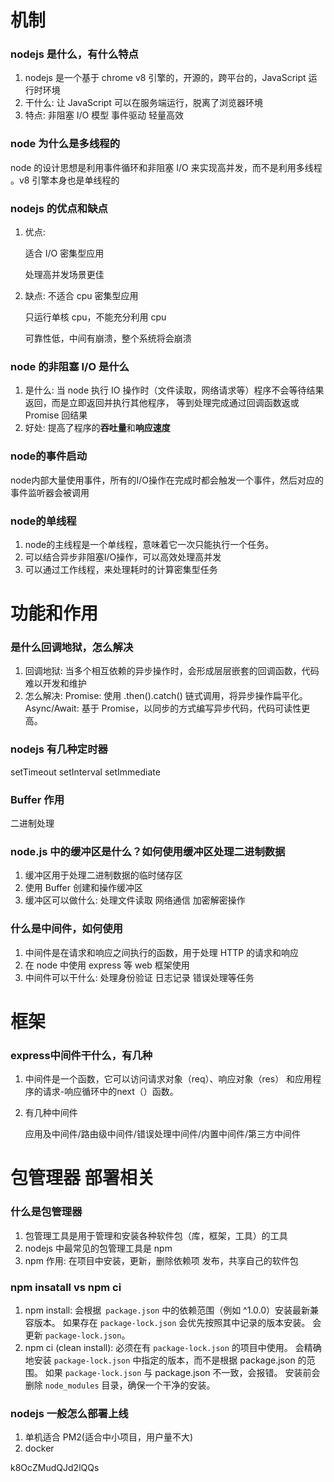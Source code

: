 # 机制

### nodejs 是什么，有什么特点

1. nodejs 是一个基于 chrome v8 引擎的，开源的，跨平台的，JavaScript 运行时环境
2. 干什么:
   让 JavaScript 可以在服务端运行，脱离了浏览器环境
3. 特点:
   非阻塞 I/O 模型
   事件驱动
   轻量高效

### node 为什么是多线程的

node 的设计思想是利用事件循环和非阻塞 I/O 来实现高并发，而不是利用多线程 。v8 引擎本身也是单线程的

### nodejs 的优点和缺点

1. 优点:

   适合 I/O 密集型应用

   处理高并发场景更佳

2. 缺点:
   不适合 cpu 密集型应用

   只运行单核 cpu，不能充分利用 cpu

   可靠性低，中间有崩溃，整个系统将会崩溃

### node 的非阻塞 I/O 是什么

1. 是什么:
   当 node 执行 IO 操作时（文件读取，网络请求等）程序不会等待结果返回，而是立即返回并执行其他程序，
   等到处理完成通过回调函数返或 Promise 回结果
2. 好处:
   提高了程序的**吞吐量**和**响应速度**


### node的事件启动

node内部大量使用事件，所有的I/O操作在完成时都会触发一个事件，然后对应的事件监听器会被调用

### node的单线程

1. node的主线程是一个单线程，意味着它一次只能执行一个任务。
2. 可以结合异步非阻塞I/O操作，可以高效处理高并发
3. 可以通过工作线程，来处理耗时的计算密集型任务

# 功能和作用

### 是什么回调地狱，怎么解决

1. 回调地狱:
   当多个相互依赖的异步操作时，会形成层层嵌套的回调函数，代码难以开发和维护
2. 怎么解决:
   Promise: 使用 .then().catch() 链式调用，将异步操作扁平化。
   Async/Await: 基于 Promise，以同步的方式编写异步代码，代码可读性更高。

### nodejs 有几种定时器

setTimeout
setInterval
setImmediate

### Buffer 作用

二进制处理

### node.js 中的缓冲区是什么？如何使用缓冲区处理二进制数据

1. 缓冲区用于处理二进制数据的临时储存区
2. 使用 Buffer 创建和操作缓冲区
3. 缓冲区可以做什么:
   处理文件读取
   网络通信
   加密解密操作

### 什么是中间件，如何使用

1. 中间件是在请求和响应之间执行的函数，用于处理 HTTP 的请求和响应
2. 在 node 中使用 express 等 web 框架使用
3. 中间件可以干什么:
   处理身份验证
   日志记录
   错误处理等任务

# 框架

### express中间件干什么，有几种

1. 中间件是一个函数，它可以访问请求对象（req）、响应对象（res）
和应用程序的请求-响应循环中的next（）函数。

2. 有几种中间件

   应用及中间件/路由级中间件/错误处理中间件/内置中间件/第三方中间件

# 包管理器 部署相关

### 什么是包管理器

1. 包管理工具是用于管理和安装各种软件包（库，框架，工具）的工具
2. nodejs 中最常见的包管理工具是 npm
3. npm 作用:
   在项目中安装，更新，删除依赖项
   发布，共享自己的软件包

### npm insatall vs npm ci

1. npm install:
   会根据` package.json` 中的依赖范围（例如 ^1.0.0）安装最新兼容版本。
   如果存在 `package-lock.json` 会优先按照其中记录的版本安装。
   会更新 `package-lock.json`。
2. npm ci (clean install):
   必须在有 `package-lock.json` 的项目中使用。
   会精确地安装 `package-lock.json` 中指定的版本，而不是根据 package.json 的范围。
   如果 `package-lock.json` 与 package.json 不一致，会报错。
   安装前会删除 `node_modules` 目录，确保一个干净的安装。

### nodejs 一般怎么部署上线

1. 单机适合 PM2(适合中小项目，用户量不大)
2. docker

k8OcZMudQJd2lQQs
